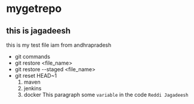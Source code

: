 # mygetrepo
## this is jagadeesh
this is my test file
iam from andhrapradesh
- git commands
- git restore <file_name>
- git restore --staged <file_name>
- git reset HEAD~1
  1. maven
  2. jenkins
  3. docker
This paragraph some `variable` in the code
`Reddi Jagadeesh`
